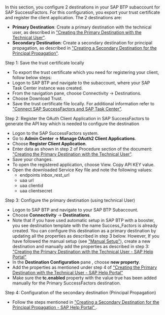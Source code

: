 In this section, you configure 2 destinations in your SAP BTP subaccount for SAP SuccessFactors. For this configuration, you export your trust certificate and register the client application. The 2 destinations are:

- **Primary Destination**: Create a primary destination with the technical user, as described in ["Creating the Primary Destination with the Technical User"](https://help.sap.com/docs/TASK_CENTER/08cbda59b4954e93abb2ec85f1db399d/dc5407b42c7e435b8124ee7a0816249c.html).
- **Secondary Destination**: Create a secondary destination for principal propagation, as described in ["Creating a Secondary Destination for the Principal Propagation"](https://help.sap.com/docs/TASK_CENTER/08cbda59b4954e93abb2ec85f1db399d/bf657f8adefa4a468aa3c71783fca291.html).

Step 1: Save the trust certificate locally

- To export the trust certificate which you need for registering your client, follow below steps: 
- Logon to SAP BTP and navigate to the subaccount, where your SAP Task Center instance was created. 
- From the navigation pane, choose Connectivity -> Destinations.
- Choose Download Trust.
- Save the trust certificate file locally.
For additional information refer to ["Connect SAP SuccessFactors and SAP Task Center"](https://help.sap.com/docs/TASK_CENTER/08cbda59b4954e93abb2ec85f1db399d/eae23f3a679d481295ff05bdb322f859.html).

Step 2: Register the OAuth Client Application in SAP SuccessFactors to generate the API key which is needed to configure the destination

- Logon to the SAP SuccessFactors system.
- Go to **Admin Center -> Manage OAuth2 Client Applications**.
- Choose **Register Client Application**.
- Enter data as shown in step 2 of Procedure section of the document: ["Creating the Primary Destination with the Technical User"](https://help.sap.com/docs/TASK_CENTER/08cbda59b4954e93abb2ec85f1db399d/dc5407b42c7e435b8124ee7a0816249c.html).
- Save your changes.
- To open the registered application, choose View. Copy API KEY value. 
- Open the downloaded Service Key file and note the following values: 
    - endpoints  inbox_rest_url
    - uaa  url
    - uaa  clientid
    - uaa  clientsecret

Step 3: Configure the primary destination (using technical User)

- Logon to SAP BTP and navigate to your SAP BTP Subaccount.
- Choose **Connectivity** -> **Destinations**.
- Note that if you have used automatic setup in SAP BTP with a booster, you see destination template with the name Success_Factors is already created. You can configure this destination as a primary destination by updating all the properties as described in step 3 below. However, If you have followed the manual setup (see ["Manual Setup"](https://help.sap.com/docs/TASK_CENTER/08cbda59b4954e93abb2ec85f1db399d/0f00d3d3e2ab460c856d409c469fb4f1.html)), create a new destination and manually add the properties as described in step 3:
["Creating the Primary Destination with the Technical User - SAP Help Portal"](https://help.sap.com/docs/TASK_CENTER/08cbda59b4954e93abb2ec85f1db399d/dc5407b42c7e435b8124ee7a0816249c.html)
- In the **Destination Configuration** pane , choose **new property**.
- Add the properties as mentioned under step 4 of ["Creating the Primary Destination with the Technical User - SAP Help Portal"](https://help.sap.com/docs/TASK_CENTER/08cbda59b4954e93abb2ec85f1db399d/dc5407b42c7e435b8124ee7a0816249c.html)
- Make sure the **tc.enabled** property with the value true has been added manually for the Primary SuccessFactors destination.

Step 4: Configuration of the secondary destination (Principal Propagation)

- Follow the steps mentioned in ["Creating a Secondary Destination for the Principal Propagation - SAP Help Portal" ](https://help.sap.com/docs/TASK_CENTER/08cbda59b4954e93abb2ec85f1db399d/bf657f8adefa4a468aa3c71783fca291.html).
